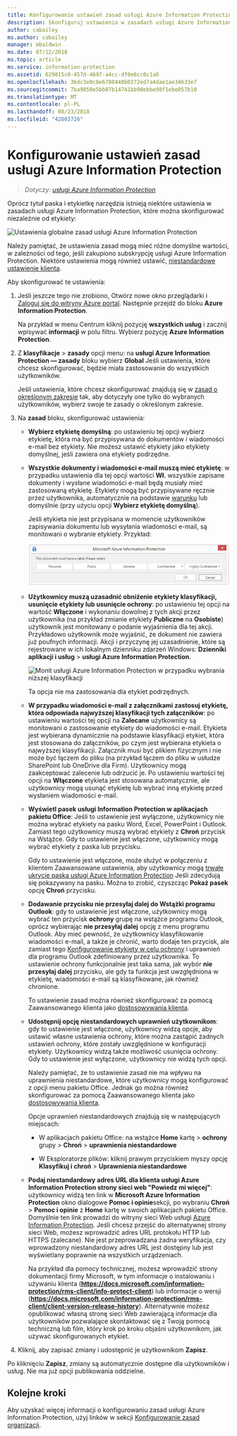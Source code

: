 ```yaml
---
title: Konfigurowanie ustawień zasad usługi Azure Information Protection
description: Skonfiguruj ustawienia w zasadach usługi Azure Information Protection mające zastosowanie do wszystkich użytkowników i urządzeń.
author: cabailey
ms.author: cabailey
manager: mbaldwin
ms.date: 07/12/2018
ms.topic: article
ms.service: information-protection
ms.assetid: 629815c0-457d-4697-a4cc-df0e6cc0c1a6
ms.openlocfilehash: 36dc3e0c8e6780440b0272ed7a4dae1ae34633e7
ms.sourcegitcommit: 7ba9850e5bb07b14741bb90ebbe98f1ebe057b10
ms.translationtype: MT
ms.contentlocale: pl-PL
ms.lasthandoff: 08/23/2018
ms.locfileid: "42803726"
---
```

# <a name="how-to-configure-the-policy-settings-for-azure-information-protection"></a>Konfigurowanie ustawień zasad usługi Azure Information Protection

>*Dotyczy: [usługi Azure Information Protection](https://azure.microsoft.com/pricing/details/information-protection)*

Oprócz tytuł paska i etykietkę narzędzia istnieją niektóre ustawienia w zasadach usługi Azure Information Protection, które można skonfigurować niezależnie od etykiety:

![Ustawienia globalne zasad usługi Azure Information Protection](./media/info-protect-policy-default-settingsv3.png)

Należy pamiętać, że ustawienia zasad mogą mieć różne domyślne wartości, w zależności od tego, jeśli zakupiono subskrypcję usługi Azure Information Protection. Niektóre ustawienia mogą również ustawić, [niestandardowe ustawienie klienta](./rms-client/client-admin-guide-customizations.md).

Aby skonfigurować te ustawienia:

1. Jeśli jeszcze tego nie zrobiono, Otwórz nowe okno przeglądarki i [Zaloguj się do witryny Azure portal](configure-policy.md#signing-in-to-the-azure-portal). Następnie przejdź do bloku **Azure Information Protection**.
    
    Na przykład w menu Centrum kliknij pozycję **wszystkich usług** i zacznij wpisywać **informacji** w polu filtru. Wybierz pozycję **Azure Information Protection**.

2. Z **klasyfikacje** > **zasady** opcji menu: na **usługi Azure Information Protection — zasady** bloku wybierz **Global** Jeśli ustawienia, które chcesz skonfigurować, będzie miała zastosowanie do wszystkich użytkowników.
    
    Jeśli ustawienia, które chcesz skonfigurować znajdują się w [zasad o określonym zakresie](configure-policy-scope.md) tak, aby dotyczyły one tylko do wybranych użytkowników, wybierz swoje te zasady o określonym zakresie.

3. Na **zasad** bloku, skonfigurować ustawienia:
    
    - **Wybierz etykietę domyślną**: po ustawieniu tej opcji wybierz etykietę, która ma być przypisywana do dokumentów i wiadomości e-mail bez etykiety. Nie możesz ustawić etykiety jako etykiety domyślnej, jeśli zawiera ona etykiety podrzędne. 
    
    - **Wszystkie dokumenty i wiadomości e-mail muszą mieć etykietę**: w przypadku ustawienia dla tej opcji wartości **Wł.** wszystkie zapisane dokumenty i wysłane wiadomości e-mail będą musiały mieć zastosowaną etykietę. Etykiety mogą być przypisywane ręcznie przez użytkownika, automatycznie na podstawie [warunku](configure-policy-classification.md) lub domyślnie (przy użyciu opcji **Wybierz etykietę domyślną**).
        
        Jeśli etykieta nie jest przypisana w momencie użytkowników zapisywania dokumentu lub wysyłania wiadomości e-mail, są monitowani o wybranie etykiety. Przykład:
        
        ![Monit usługi Azure Information Protection, jeśli etykietowanie jest wymuszane](./media/info-protect-enforce-labelv2.png)
        
    - **Użytkownicy muszą uzasadnić obniżenie etykiety klasyfikacji, usunięcie etykiety lub usunięcie ochrony**: po ustawieniu tej opcji na wartość **Włączone** i wykonaniu dowolnej z tych akcji przez użytkownika (na przykład zmianie etykiety **Publiczne** na **Osobiste**) użytkownik jest monitowany o podanie wyjaśnienia dla tej akcji. Przykładowo użytkownik może wyjaśnić, że dokument nie zawiera już poufnych informacji. Akcji i przyczynę jej uzasadnienie, które są rejestrowane w ich lokalnym dzienniku zdarzeń Windows: **Dzienniki aplikacji i usług** > **usługi Azure Information Protection**.  
        
        ![Monit usługi Azure Information Protection w przypadku wybrania niższej klasyfikacji](./media/info-protect-lower-justification.png)
        
        Ta opcja nie ma zastosowania dla etykiet podrzędnych.
        
    - **W przypadku wiadomości e-mail z załącznikami zastosuj etykietę, która odpowiada najwyższej klasyfikacji tych załączników**: po ustawieniu wartości tej opcji na **Zalecane** użytkownicy są monitowani o zastosowanie etykiety do wiadomości e-mail. Etykieta jest wybierana dynamicznie na podstawie klasyfikacji etykiet, która jest stosowana do załączników, po czym jest wybierana etykieta o najwyższej klasyfikacji. Załącznik musi być plikiem fizycznym i nie może być łączem do pliku (na przykład łączem do pliku w usłudze SharePoint lub OneDrive dla Firm). Użytkownicy mogą zaakceptować zalecenie lub odrzucić je. Po ustawieniu wartości tej opcji na **Włączone** etykieta jest stosowana automatycznie, ale użytkownicy mogą usunąć etykietę lub wybrać inną etykietę przed wysłaniem wiadomości e-mail.  
    
    - **Wyświetl pasek usługi Information Protection w aplikacjach pakietu Office**: Jeśli to ustawienie jest wyłączone, użytkownicy nie można wybrać etykiety na pasku Word, Excel, PowerPoint i Outlook. Zamiast tego użytkownicy muszą wybrać etykiety z **Chroń** przycisk na Wstążce. Gdy to ustawienie jest włączone, użytkownicy mogą wybrać etykiety z paska lub przycisku.
        
        Gdy to ustawienie jest włączone, może służyć w połączeniu z klientem Zaawansowane ustawienia, aby użytkownicy mogą [trwałe ukrycie paska usługi Azure Information Protection](./rms-client/client-admin-guide-customizations.md#permanently-hide-the-azure-information-protection-bar) Jeśli zdecydują się pokazywany na pasku. Można to zrobić, czyszcząc **Pokaż pasek** opcję **Chroń** przycisku.
    
    - **Dodawanie przycisku nie przesyłaj dalej do Wstążki programu Outlook**: gdy to ustawienie jest włączone, użytkownicy mogą wybrać ten przycisk **ochrony** grupę na wstążce programu Outlook, oprócz wybierając **nie przesyłaj dalej** opcję z menu programu Outlook. Aby mieć pewność, że użytkownicy klasyfikowanie wiadomości e-mail, a także je chronić, warto dodaje ten przycisk, ale zamiast tego [Konfigurowanie etykiety w celu ochrony](configure-policy-protection.md) i uprawnień dla programu Outlook zdefiniowany przez użytkownika. To ustawienie ochrony funkcjonalnie jest taka sama, jak wybór **nie przesyłaj dalej** przycisku, ale gdy ta funkcja jest uwzględniona w etykietę, wiadomości e-mail są klasyfikowane, jak również chronione.
    
        To ustawienie zasad można również skonfigurować za pomocą Zaawansowanego klienta jako [dostosowywania klienta](./rms-client/client-admin-guide-customizations.md#hide-or-show-the-do-not-forward-button-in-outlook).
    
    - **Udostępnij opcję niestandardowych uprawnień użytkownikom**: gdy to ustawienie jest włączone, użytkownicy widzą opcje, aby ustawić własne ustawienia ochrony, które można zastąpić żadnych ustawień ochrony, które zostały uwzględnione w konfiguracji etykiety. Użytkownicy widzą także możliwość usunięcia ochrony. Gdy to ustawienie jest wyłączone, użytkownicy nie widzą tych opcji.
        
        Należy pamiętać, że to ustawienie zasad nie ma wpływu na uprawnienia niestandardowe, które użytkownicy mogą konfigurować z opcji menu pakietu Office. Jednak go można również skonfigurować za pomocą Zaawansowanego klienta jako [dostosowywania klienta](./rms-client/client-admin-guide-customizations.md#make-the-custom-permissions-options-available-or-unavailable-to-users).
        
        Opcje uprawnień niestandardowych znajdują się w następujących miejscach:
        
        - W aplikacjach pakietu Office: na wstążce **Home** kartę > **ochrony** grupy > **Chroń** > **uprawnienia niestandardowe**
        
        - W Eksploratorze plików: kliknij prawym przyciskiem myszy opcję **Klasyfikuj i chroń** > **Uprawnienia niestandardowe**
    
    - **Podaj niestandardowy adres URL dla klienta usługi Azure Information Protection strony sieci web "Powiedz mi więcej"**: użytkownicy widzą ten link w **Microsoft Azure Information Protection** okno dialogowe **Pomoc i opinie**sekcji, po wybraniu **Chroń** > **Pomoc i opinie** z **Home** kartę w swoich aplikacjach pakietu Office. Domyślnie ten link prowadzi do witryny sieci Web usługi [Azure Information Protection](https://www.microsoft.com/cloud-platform/azure-information-protection). Jeśli chcesz przejść do alternatywnej strony sieci Web, możesz wprowadzić adres URL protokołu HTTP lub HTTPS (zalecane). Nie jest przeprowadzana żadna weryfikacja, czy wprowadzony niestandardowy adres URL jest dostępny lub jest wyświetlany poprawnie na wszystkich urządzeniach.
        
        Na przykład dla pomocy technicznej, możesz wprowadzić strony dokumentacji firmy Microsoft, w tym informacje o instalowaniu i używaniu klienta (**https://docs.microsoft.com/information-protection/rms-client/info-protect-client**) lub informacje o wersji (**https://docs.microsoft.com/information-protection/rms-client/client-version-release-history**). Alternatywnie możesz opublikować własną stronę sieci Web zawierającą informacje dla użytkowników pozwalające skontaktować się z Twoją pomocą techniczną lub film, który krok po kroku objaśni użytkownikom, jak używać skonfigurowanych etykiet.

3. Kliknij, aby zapisać zmiany i udostępnić je użytkownikom **Zapisz**.

Po kliknięciu **Zapisz**, zmiany są automatycznie dostępne dla użytkowników i usług. Nie ma już opcji publikowania oddzielne.

## <a name="next-steps"></a>Kolejne kroki

Aby uzyskać więcej informacji o konfigurowaniu zasad usługi Azure Information Protection, użyj linków w sekcji [Konfigurowanie zasad organizacji](configure-policy.md#configuring-your-organizations-policy).  

